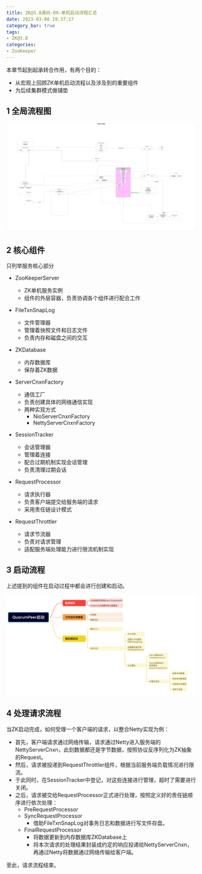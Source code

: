 ```yaml
---
title: ZK@3.8源码-09-单机启动流程汇总
date: 2023-03-08 19:37:17
category_bar: true
tags:
- ZK@3.8
categories:
- ZooKeeper
---
```


本章节起到起承转合作用，有两个目的：

* 从宏观上回顾ZK单机启动流程以及涉及到的重要组件
* 为后续集群模式做铺垫

## 1 全局流程图

![](ZK-3-8源码-09-单机启动流程汇总/ZK单机工作模式.png)

## 2 核心组件

只列举服务核心部分

* ZooKeeperServer
  * ZK单机服务实例
  * 组件的外层容器，负责协调各个组件进行配合工作
* FileTxnSnapLog
  * 文件管理器
  * 管理着快照文件和日志文件
  * 负责内存和磁盘之间的交互

* ZKDatabase
  * 内存数据库
  * 保存着ZK数据
* ServerCnxnFactory
  * 通信工厂
  * 负责创建具体的网络通信实现
  * 两种实现方式
    * NioServerCnxnFactory
    * NettyServerCnxnFactory
* SessionTracker
  * 会话管理器
  * 管理着连接
  * 配合过期机制实现会话管理
  * 负责清理过期会话
* RequestProcessor
  * 请求执行器
  * 负责客户端提交给服务端的请求
  * 采用责任链设计模式
* RequestThrottler
  * 请求节流器
  * 负责对请求管理
  * 适配服务端处理能力进行限流机制实现

## 3 启动流程

上述提到的组件在启动过程中都会进行创建和启动。

![](ZK-3-8源码-09-单机启动流程汇总/image-20230308200012011.png)

## 4 处理请求流程

当ZK启动完成，如何受理一个客户端的请求，以整合Netty实现为例：

* 首先，客户端请求通过网络传输，请求通过Netty进入服务端的NettyServerCnxn，此刻数据都还是字节数据，按照协议反序列化为ZK抽象的Request。
* 然后，请求被投递到RequestThrottler组件，根据当前服务端负载情况进行限流。
* 于此同时，在SessionTracker中登记，对这些连接进行管理，超时了需要进行关闭。
* 之后，请求被交给RequestProcessor正式进行处理，按照定义好的责任链顺序进行依次处理：
  * PreRequestProcessor
  * SyncRequestProcessor
    * 借助FileTxnSnapLog对事务日志和数据进行写文件存盘。
  * FinalRequestProcessor
    * 将数据更新到内存数据库ZKDatabase上
    * 将本次请求的处理结果封装成约定的响应投递给NettyServerCnxn，再通过Netty将数据通过网络传输给客户端。

至此，请求流程结束。

